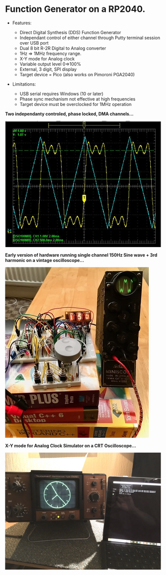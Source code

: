 # Function Generator on a RP2040. #
* Features:
  * Direct Digital Synthesis (DDS) Function Generator
  * Independant control of either channel through Putty terminal session over USB port
  * Dual 8 bit R-2R Digital to Analog converter
  * 1Hz => 1MHz frequency range.
  * X-Y mode for Analog clock
  * Variable output level 0=>100%
  * External, 3 digit, SPI display
  * Target device = Pico (also works on Pimoroni PGA2040)  
 
* Limitations:
  * USB serial requires Windows (10 or later)
  * Phase sync mechanism not effective at high frequencies
  * Target device must be overclocked for 1MHz operation

**Two independanty controled, phase locked, DMA channels...**

![Hardware](https://github.com/oddwires/RP2040/blob/master/Function%20Generator/Images/Capture.JPG)

**Early version of hardware running single channel 150Hz Sine wave + 3rd harmonic on a vintage oscilloscope...**

![Hardware](https://github.com/oddwires/RP2040/blob/master/Function%20Generator/Images/FunctionGenerator.jpg)

**X-Y mode for Analog Clock Simulator on a CRT Oscilloscope...**

![Hardware](https://github.com/oddwires/RP2040/blob/master/Function%20Generator/Images/IMG_E1221.JPG)

